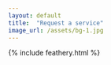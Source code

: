 ```yaml
---
layout: default
title:  "Request a service"
image_url: /assets/bg-1.jpg
---
```


{% include feathery.html %}

